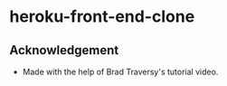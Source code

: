 # heroku-front-end-clone

## Acknowledgement

- Made with the help of Brad Traversy's tutorial video.
